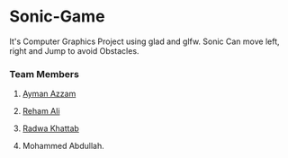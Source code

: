 # Sonic-Game

It's Computer Graphics Project using glad and glfw. Sonic Can move left, right and Jump to avoid Obstacles.

### Team Members

1. [Ayman Azzam](https://github.com/AymanAzzam)

2. [Reham Ali](https://github.com/rehamaali)

3. [Radwa Khattab](https://github.com/RadwaSK)

4. Mohammed Abdullah.
